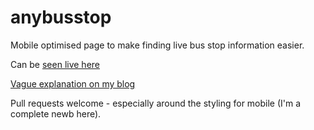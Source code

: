 # anybusstop
Mobile optimised page to make finding live bus stop information easier.

Can be [seen live here](www.flowerchild.org.uk/anybusstop/anybusstop.html)

[Vague explanation on my blog](www.flowerchild.org.uk/anybusstop/anybusstop.html)

Pull requests welcome - especially around the styling for mobile (I'm a complete newb here).
